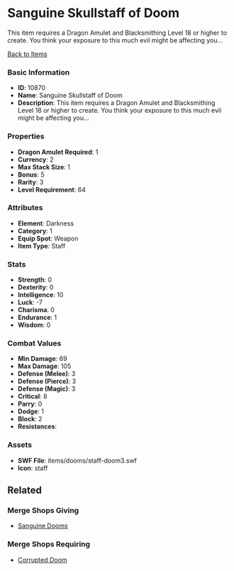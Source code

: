 # Sanguine Skullstaff of Doom

This item requires a Dragon Amulet and Blacksmithing Level 18 or higher to create. You think your exposure to this much evil might be affecting you...

[Back to Items](../items.md)

### Basic Information

- **ID**: 10870
- **Name**: Sanguine Skullstaff of Doom
- **Description**: This item requires a Dragon Amulet and Blacksmithing Level 18 or higher to create. You think your exposure to this much evil might be affecting you...

### Properties

- **Dragon Amulet Required**: 1
- **Currency**: 2
- **Max Stack Size**: 1
- **Bonus**: 5
- **Rarity**: 3
- **Level Requirement**: 64

### Attributes

- **Element**: Darkness
- **Category**: 1
- **Equip Spot**: Weapon
- **Item Type**: Staff

### Stats

- **Strength**: 0
- **Dexterity**: 0
- **Intelligence**: 10
- **Luck**: -7
- **Charisma**: 0
- **Endurance**: 1
- **Wisdom**: 0

### Combat Values

- **Min Damage**: 69
- **Max Damage**: 105
- **Defense (Melee)**: 3
- **Defense (Pierce)**: 3
- **Defense (Magic)**: 3
- **Critical**: 8
- **Parry**: 0
- **Dodge**: 1
- **Block**: 2
- **Resistances**: 

### Assets

- **SWF File**: items/dooms/staff-doom3.swf
- **Icon**: staff

## Related

### Merge Shops Giving

- [Sanguine Dooms](../merge-shops/194-sanguine-dooms.md)

### Merge Shops Requiring

- [Corrupted Doom](../merge-shops/236-corrupted-doom.md)

